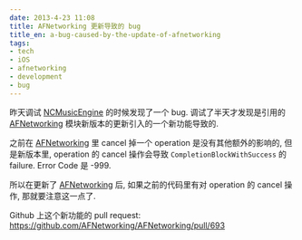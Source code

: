 ```yaml
---
date: 2013-4-23 11:08
title: AFNetworking 更新导致的 bug
title_en: a-bug-caused-by-the-update-of-afnetworking
tags:
- tech
- iOS
- afnetworking
- development
- bug
---
```


昨天调试 [NCMusicEngine](https://github.com/nickcheng/NCMusicEngine) 的时候发现了一个 bug. 调试了半天才发现是引用的 [AFNetworking](https://github.com/AFNetworking/AFNetworking) 模块新版本的更新引入的一个新功能导致的.

之前在 [AFNetworking](https://github.com/AFNetworking/AFNetworking) 里 cancel 掉一个 operation 是没有其他额外的影响的, 但是新版本里, operation 的 cancel 操作会导致 `CompletionBlockWithSuccess` 的 failure. Error Code 是 -999.

所以在更新了 [AFNetworking](https://github.com/AFNetworking/AFNetworking) 后, 如果之前的代码里有对 operation 的 cancel 操作, 那就要注意这一点了.

Github 上这个新功能的 pull request: <https://github.com/AFNetworking/AFNetworking/pull/693>